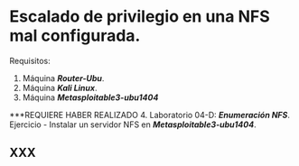 # Escalado de privilegio en una NFS mal configurada.

Requisitos:
1. Máquina ***Router-Ubu***.
2. Máquina ***Kali Linux***.
3. Máquina ***Metasploitable3-ubu1404***

***REQUIERE HABER REALIZADO 4. Laboratorio 04-D: ***Enumeración NFS***. Ejercicio - Instalar un servidor NFS en ***Metasploitable3-ubu1404***.


## XXX

